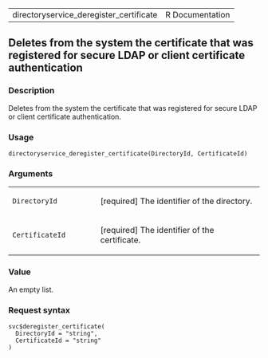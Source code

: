 <table style="width: 100%;">
<tbody>
<tr class="odd">
<td>directoryservice_deregister_certificate</td>
<td style="text-align: right;">R Documentation</td>
</tr>
</tbody>
</table>

## Deletes from the system the certificate that was registered for secure LDAP or client certificate authentication

### Description

Deletes from the system the certificate that was registered for secure
LDAP or client certificate authentication.

### Usage

    directoryservice_deregister_certificate(DirectoryId, CertificateId)

### Arguments

<table>
<colgroup>
<col style="width: 35%" />
<col style="width: 65%" />
</colgroup>
<tbody>
<tr class="odd">
<td><code
id="directoryservice_deregister_certificate_:_DirectoryId">DirectoryId</code></td>
<td><p>[required] The identifier of the directory.</p></td>
</tr>
<tr class="even">
<td><code
id="directoryservice_deregister_certificate_:_CertificateId">CertificateId</code></td>
<td><p>[required] The identifier of the certificate.</p></td>
</tr>
</tbody>
</table>

### Value

An empty list.

### Request syntax

    svc$deregister_certificate(
      DirectoryId = "string",
      CertificateId = "string"
    )

